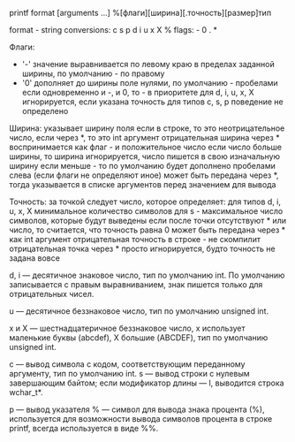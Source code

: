 printf format [arguments ...]
%[флаги][ширина][.точность][размер]тип

format - string 
conversions: c s p d i u x X %
flags: - 0 . *


Флаги:
- '-' 
    значение выравнивается по левому краю в пределах заданной ширины, по умолчанию - по правому
- '0'
    дополняет до ширины поле нулями, по умолчанию - пробелами
    если одновременно и -, и 0, то - в приоритете
    для d, i, u, x, X игнорируется, если указана точность
    для типов c, s, p поведение не определено

Ширина:
    указывает ширину поля
    если в строке, то это неотрицательное число, если через *, то это int аргумент
    отрицательная ширина через * воспринимается как флаг - и положительное число
    если число больше ширины, то ширина игнорируется, число пишется в свою изначальную ширину
    если меньше - то по умолчанию будет дополнено пробелами слева (если флаги не определяют иное)
    может быть передана через *, тогда указывается в списке аргументов перед значением для вывода

Точность:
    за точкой следует число, которое определяет:
        для типов d, i, u, x, X минимальное количество символов
        для s - максимальное число символов, которые будут выведены
    если после точки отсутствуют * или число, то считается, что точность равна 0
    может быть передана через * как int аргумент
    отрицательная точность в строке - не скомпилит
    отрицательная точка через * просто игнорируется, будто точность не задана вовсе

d, i — десятичное знаковое число, тип по умолчанию int. По умолчанию записывается с правым выравниванием, знак пишется только для отрицательных чисел. 

u — десятичное беззнаковое число, тип по умолчанию unsigned int.

x и X — шестнадцатеричное беззнаковое число, x использует маленькие буквы (abcdef), X большие (ABCDEF), тип по умолчанию unsigned int.

c — вывод символа с кодом, соответствующим переданному аргументу, тип по умолчанию int.
s — вывод строки с нулевым завершающим байтом; если модификатор длины — l, выводится строка wchar_t*.

p — вывод указателя
% — символ для вывода знака процента (%), используется для возможности вывода символов процента в строке printf, всегда используется в виде %%.